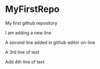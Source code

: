 # MyFirstRepo
My first github repository

I am adding a new line

A second line added in github editor on-line

A 3rd line of text

Add 4th line of text
